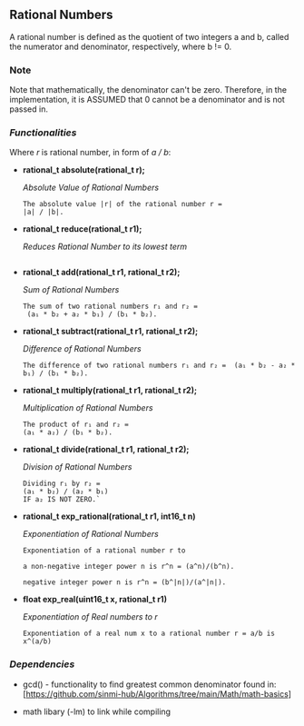 ## Rational Numbers
A rational number is defined as the quotient of two integers a and b, called the numerator and denominator, respectively, where b != 0.

### Note
Note that mathematically, the denominator can't be zero. Therefore, in the implementation, it is ASSUMED that 0 cannot be a denominator and is not passed in.

### *Functionalities*
Where *r* is rational number, in form of *a / b*:

- **rational_t absolute(rational_t r);**

    *Absolute Value of Rational Numbers*
    ```
    The absolute value |r| of the rational number r =
    |a| / |b|.
    ```

- **rational_t reduce(rational_t r1);**

    *Reduces Rational Number to its lowest term*
    ```
    ```
- **rational_t add(rational_t r1, rational_t r2);**

    *Sum of Rational Numbers*
    ```
    The sum of two rational numbers r₁ and r₂ =
     (a₁ * b₂ + a₂ * b₁) / (b₁ * b₂).
    ```

- **rational_t subtract(rational_t r1, rational_t r2);**

    *Difference of Rational Numbers*
    ```
    The difference of two rational numbers r₁ and r₂ =  (a₁ * b₂ - a₂ * b₁) / (b₁ * b₂).
    ```

- **rational_t multiply(rational_t r1, rational_t r2);**

    *Multiplication of Rational Numbers*
    ```
    The product of r₁ and r₂ = 
    (a₁ * a₂) / (b₁ * b₂).
    ```

- **rational_t divide(rational_t r1, rational_t r2);**

    *Division of Rational Numbers*
    ```
    Dividing r₁ by r₂ =
    (a₁ * b₂) / (a₂ * b₁) 
    IF a₂ IS NOT ZERO.`
    ```

- **rational_t exp_rational(rational_t r1, int16_t n)**

    *Exponentiation of Rational Numbers*
    ```
    Exponentiation of a rational number r to 
    
    a non-negative integer power n is r^n = (a^n)/(b^n).

    negative integer power n is r^n = (b^|n|)/(a^|n|).
    ```

- **float exp_real(uint16_t x, rational_t r1)**

    *Exponentiation of Real numbers to r*
    ```
    Exponentiation of a real num x to a rational number r = a/b is x^(a/b) 
    ```

### *Dependencies*
- gcd() - functionality to find greatest common denominator found in:
[https://github.com/sinmi-hub/Algorithms/tree/main/Math/math-basics]

- math libary (-lm) to link while compiling